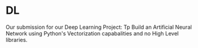 # DL
Our submission for our Deep Learning Project: Tp Build an Artificial Neural Network using Python's Vectorization capabalities and no High Level libraries.
